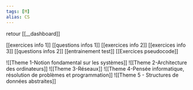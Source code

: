 ```yaml
---
tags: [M] 
alias: CS
---
```


retour [[__dashboard]]

[[exercices info 1]]
[[questions infos 1]]
[[exercices info 2]]
[[exercices info 3]]
[[questions infos 2]]
[[entrainement test]]
[[Exercices pseudocode]]

![[Theme 1-Notion fondamental sur les systèmes]]
![[Theme 2-Architecture des ordinateurs]]
![[Theme 3-Réseaux]]
![[Theme 4-Pensée informatique, résolution de problèmes et programmation]]
![[Theme 5 - Structures de données abstraites]]